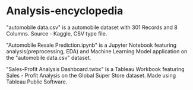 # Analysis-encyclopedia

"automobile data.csv" is a automobile dataset with 301 Records and 8 Columns. Source - Kaggle, CSV type file.

"Automobile Resale Prediction.ipynb" is a Jupyter Notebook featuring analysis(preprocessing, EDA) and Machine Learning Model application on the "automobile data.csv" dataset.

"Sales-Profit Analysis Dashboard.twbx" is a Tableau Workbook featuring Sales - Profit Analysis on the Global Super Store dataset. Made using Tableau Public Software.
